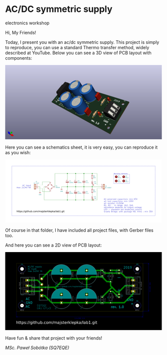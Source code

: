 # AC/DC symmetric supply
electronics workshop

Hi, My Friends!

Today, I present you with an ac/dc symmetric supply. This project is simply to reproduce, you can use a standard Thermo transfer method, widely described at YouTube. Below you can see a 3D view of PCB layout with components:

![pict. 1](https://github.com/majsterklepka/lab1/raw/master/high_power_sym_supply/drawings/high_power_sym_supply.png "3D view of PCB layout with components")

Here you can see a schematics sheet, it is very easy, you can reproduce it as you wish:

![pict. 2](https://github.com/majsterklepka/lab1/raw/master/high_power_sym_supply/drawings/high_power_sym_supply-sheet.png "Schematics sheet")

Of course in that folder, I have included all project files, with Gerber files too.

And here you can see a 2D view of PCB layout:

![pict. 3](https://github.com/majsterklepka/lab1/raw/master/high_power_sym_supply/drawings/high_power_sym_supply-brd.png "2D view of PCB layout")

Have fun & share that project with your friends!

_MSc. Paweł Sobótka (SQ7EQE)_
